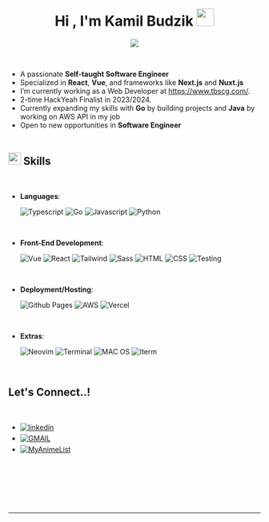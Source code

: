 
<h1 align="center"><b>Hi , I'm Kamil Budzik </b><img src="https://media.giphy.com/media/hvRJCLFzcasrR4ia7z/giphy.gif" width="35"></h1>

<p align="center">
  <a href="https://github.com/DenverCoder1/readme-typing-svg"><img src="https://readme-typing-svg.herokuapp.com?font=Time+New+Roman&color=cyan&size=25&center=true&vCenter=true&width=600&height=100&lines=Self-Taught+Software+Enginner"></a>
</p>


<br>

- A passionate **Self-taught Software Engineer**
- Specialized in **React**, **Vue**, and frameworks like **Next.js** and **Nuxt.js**
- I’m currently working as a Web Developer at https://www.tbscg.com/.
- 2-time HackYeah Finalist in 2023/2024.
- Currently expanding my skills with **Go** by building projects and **Java** by working on AWS API in my job
- Open to new opportunities in **Software Engineer**
<br><br>

## <img src="https://media2.giphy.com/media/QssGEmpkyEOhBCb7e1/giphy.gif?cid=ecf05e47a0n3gi1bfqntqmob8g9aid1oyj2wr3ds3mg700bl&rid=giphy.gif" width ="25"><b> Skills</b>
<br>

<p align="center">

- **Languages**:
    
    ![Typescript](https://img.shields.io/badge/TypeScript-007ACC?style=for-the-badge&logo=typescript&logoColor=white)
    ![Go](https://img.shields.io/badge/Go-00ADD8?style=for-the-badge&logo=go&logoColor=white)
   ![Javascript](https://img.shields.io/badge/JavaScript-F7DF1E?style=for-the-badge&logo=javascript&logoColor=black)
   ![Python](https://img.shields.io/badge/Python-3776AB?style=for-the-badge&logo=python&logoColor=white)
   

<br>   
    
- **Front-End Development**:

   ![Vue](https://img.shields.io/badge/Vue.js-35495E?style=for-the-badge&logo=vue.js&logoColor=4FC08D)
   ![React](https://img.shields.io/badge/React-20232A?style=for-the-badge&logo=react&logoColor=61DAFB)
   ![Tailwind](https://img.shields.io/badge/Tailwind_CSS-38B2AC?style=for-the-badge&logo=tailwind-css&logoColor=white)
   ![Sass](https://img.shields.io/badge/Sass-CC6699?style=for-the-badge&logo=sass&logoColor=white)
   ![HTML](https://img.shields.io/badge/HTML5-E34F26?style=for-the-badge&logo=html5&logoColor=white)
   ![CSS](https://img.shields.io/badge/CSS3-1572B6?style=for-the-badge&logo=css3&logoColor=white)
   ![Testing](https://img.shields.io/badge/testing%20library-323330?style=for-the-badge&logo=testing-library&logoColor=red)
  

  
<br>

- **Deployment/Hosting**:

    ![Github Pages](https://img.shields.io/badge/GitHub%20Pages-%23327FC7.svg?style=for-the-badge&logo=github&logoColor=white)
    ![AWS](https://img.shields.io/badge/Amazon_AWS-232F3E?style=for-the-badge&logo=amazon-aws&logoColor=white)
    ![Vercel](https://img.shields.io/badge/Vercel-000000?style=for-the-badge&logo=vercel&logoColor=white)
  
    
<br>

- **Extras**:
  
    ![Neovim](https://img.shields.io/badge/NeoVim-%2357A143.svg?&style=for-the-badge&logo=neovim&logoColor=white)
    ![Terminal](https://img.shields.io/badge/Terminal-%23054020?style=for-the-badge&logo=gnu-bash&logoColor=white)
    ![MAC OS](https://img.shields.io/badge/mac%20os-000000?style=for-the-badge&logo=apple&logoColor=white)
    ![Iterm](https://img.shields.io/badge/iTerm2-000000?style=for-the-badge&logo=iterm2&logoColor=white)


</p>

<br>

## <b> Let's Connect..!</b>
<br>
<div align='left'>

<ul>

<li>
<a href="https://www.linkedin.com/in/kamil-budzik-60bb3a239/" target="_blank">
<img src="https://img.shields.io/badge/LinkedIn-0077B5?style=for-the-badge&logo=linkedin&logoColor=white" alt=linkedin style="margin-bottom: 5px;"/>
</a>
</li>

<li>
<a href="mailto:kamil.budzik03@gmail.com" target="_blank">
<img src="https://img.shields.io/badge/Gmail-D14836?style=for-the-badge&logo=gmail&logoColor=white" alt=GMAIL style="margin-bottom: 5px;"/>
</a>
</li>

<li>
<a href="https://myanimelist.net/profile/Warren_Prezydent" target="_blank">
<img src="https://img.shields.io/badge/Myanimelist-2E51A2?style=for-the-badge&logo=myanimelist&logoColor=white" alt=MyAnimeList style="margin-bottom: 5px;"/>
</a>
</li>

<br>
	
</ul>
</div>

</div>
<br>
<br>
<br>
<br>

---

<br>
